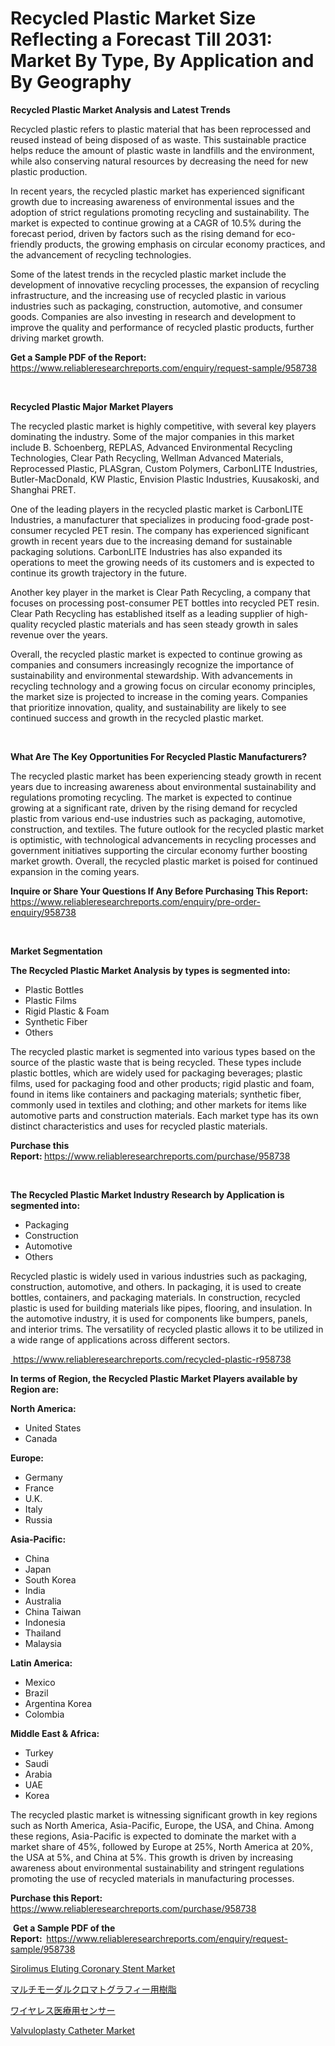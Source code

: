 <p><h1>Recycled Plastic Market Size Reflecting a Forecast Till 2031: Market By Type, By Application and By Geography</h1></p><p><strong>Recycled Plastic Market Analysis and Latest Trends</strong></p>
<p><p>Recycled plastic refers to plastic material that has been reprocessed and reused instead of being disposed of as waste. This sustainable practice helps reduce the amount of plastic waste in landfills and the environment, while also conserving natural resources by decreasing the need for new plastic production.</p><p>In recent years, the recycled plastic market has experienced significant growth due to increasing awareness of environmental issues and the adoption of strict regulations promoting recycling and sustainability. The market is expected to continue growing at a CAGR of 10.5% during the forecast period, driven by factors such as the rising demand for eco-friendly products, the growing emphasis on circular economy practices, and the advancement of recycling technologies.</p><p>Some of the latest trends in the recycled plastic market include the development of innovative recycling processes, the expansion of recycling infrastructure, and the increasing use of recycled plastic in various industries such as packaging, construction, automotive, and consumer goods. Companies are also investing in research and development to improve the quality and performance of recycled plastic products, further driving market growth.</p></p>
<p><strong>Get a Sample PDF of the Report:&nbsp;</strong> <a href="https://www.reliableresearchreports.com/enquiry/request-sample/958738">https://www.reliableresearchreports.com/enquiry/request-sample/958738</a></p>
<p>&nbsp;</p>
<p><strong>Recycled Plastic Major Market Players</strong></p>
<p><p>The recycled plastic market is highly competitive, with several key players dominating the industry. Some of the major companies in this market include B. Schoenberg, REPLAS, Advanced Environmental Recycling Technologies, Clear Path Recycling, Wellman Advanced Materials, Reprocessed Plastic, PLASgran, Custom Polymers, CarbonLITE Industries, Butler-MacDonald, KW Plastic, Envision Plastic Industries, Kuusakoski, and Shanghai PRET.</p><p>One of the leading players in the recycled plastic market is CarbonLITE Industries, a manufacturer that specializes in producing food-grade post-consumer recycled PET resin. The company has experienced significant growth in recent years due to the increasing demand for sustainable packaging solutions. CarbonLITE Industries has also expanded its operations to meet the growing needs of its customers and is expected to continue its growth trajectory in the future.</p><p>Another key player in the market is Clear Path Recycling, a company that focuses on processing post-consumer PET bottles into recycled PET resin. Clear Path Recycling has established itself as a leading supplier of high-quality recycled plastic materials and has seen steady growth in sales revenue over the years.</p><p>Overall, the recycled plastic market is expected to continue growing as companies and consumers increasingly recognize the importance of sustainability and environmental stewardship. With advancements in recycling technology and a growing focus on circular economy principles, the market size is projected to increase in the coming years. Companies that prioritize innovation, quality, and sustainability are likely to see continued success and growth in the recycled plastic market.</p></p>
<p>&nbsp;</p>
<p><strong>What Are The Key Opportunities For Recycled Plastic Manufacturers?</strong></p>
<p><p>The recycled plastic market has been experiencing steady growth in recent years due to increasing awareness about environmental sustainability and regulations promoting recycling. The market is expected to continue growing at a significant rate, driven by the rising demand for recycled plastic from various end-use industries such as packaging, automotive, construction, and textiles. The future outlook for the recycled plastic market is optimistic, with technological advancements in recycling processes and government initiatives supporting the circular economy further boosting market growth. Overall, the recycled plastic market is poised for continued expansion in the coming years.</p></p>
<p><strong>Inquire or Share Your Questions If Any Before Purchasing This Report:</strong> <a href="https://www.reliableresearchreports.com/enquiry/pre-order-enquiry/958738">https://www.reliableresearchreports.com/enquiry/pre-order-enquiry/958738</a></p>
<p>&nbsp;</p>
<p><strong>Market Segmentation</strong></p>
<p><strong>The Recycled Plastic Market Analysis by types is segmented into:</strong></p>
<p><ul><li>Plastic Bottles</li><li>Plastic Films</li><li>Rigid Plastic & Foam</li><li>Synthetic Fiber</li><li>Others</li></ul></p>
<p><p>The recycled plastic market is segmented into various types based on the source of the plastic waste that is being recycled. These types include plastic bottles, which are widely used for packaging beverages; plastic films, used for packaging food and other products; rigid plastic and foam, found in items like containers and packaging materials; synthetic fiber, commonly used in textiles and clothing; and other markets for items like automotive parts and construction materials. Each market type has its own distinct characteristics and uses for recycled plastic materials.</p></p>
<p><strong>Purchase this Report:&nbsp;</strong><a href="https://www.reliableresearchreports.com/purchase/958738">https://www.reliableresearchreports.com/purchase/958738</a></p>
<p>&nbsp;</p>
<p><strong>The Recycled Plastic Market Industry Research by Application is segmented into:</strong></p>
<p><ul><li>Packaging</li><li>Construction</li><li>Automotive</li><li>Others</li></ul></p>
<p><p>Recycled plastic is widely used in various industries such as packaging, construction, automotive, and others. In packaging, it is used to create bottles, containers, and packaging materials. In construction, recycled plastic is used for building materials like pipes, flooring, and insulation. In the automotive industry, it is used for components like bumpers, panels, and interior trims. The versatility of recycled plastic allows it to be utilized in a wide range of applications across different sectors.</p></p>
<p><a href="https://www.reliableresearchreports.com/recycled-plastic-r958738">&nbsp;https://www.reliableresearchreports.com/recycled-plastic-r958738</a></p>
<p><strong>In terms of Region, the Recycled Plastic Market Players available by Region are:</strong></p>
<p>
    <p> <strong> North America: </strong>
        <ul>
            <li>United States</li>
            <li>Canada</li>
        </ul>
        </p> 
    <p> <strong> Europe: </strong>
        <ul>
            <li>Germany</li>
            <li>France</li>
            <li>U.K.</li>
            <li>Italy</li>
            <li>Russia</li>
        </ul>
        </p> 
    <p> <strong> Asia-Pacific: </strong>
        <ul>
            <li>China</li>
            <li>Japan</li>
            <li>South Korea</li>
            <li>India</li>
            <li>Australia</li>
            <li>China Taiwan</li>
            <li>Indonesia</li>
            <li>Thailand</li>
            <li>Malaysia</li>
        </ul>
        </p> 
    <p> <strong> Latin America: </strong>
        <ul>
            <li>Mexico</li>
            <li>Brazil</li>
            <li>Argentina Korea</li>
            <li>Colombia</li>
        </ul>
        </p> 
    <p> <strong> Middle East & Africa: </strong>
        <ul>
            <li>Turkey</li>
            <li>Saudi</li>
            <li>Arabia</li>
            <li>UAE</li>
            <li>Korea</li>
        </ul>
    </p>
    </p>
<p><p>The recycled plastic market is witnessing significant growth in key regions such as North America, Asia-Pacific, Europe, the USA, and China. Among these regions, Asia-Pacific is expected to dominate the market with a market share of 45%, followed by Europe at 25%, North America at 20%, the USA at 5%, and China at 5%. This growth is driven by increasing awareness about environmental sustainability and stringent regulations promoting the use of recycled materials in manufacturing processes.</p></p>
<p><strong>Purchase this Report: </strong><a href="https://www.reliableresearchreports.com/purchase/958738">https://www.reliableresearchreports.com/purchase/958738</a></p>
<p>&nbsp;<strong>Get a Sample PDF of the Report:&nbsp;&nbsp;</strong><a href="https://www.reliableresearchreports.com/enquiry/request-sample/958738">https://www.reliableresearchreports.com/enquiry/request-sample/958738</a></p>
<p><strong></strong></p>
<p><p><a href="https://github.com/LibbySpencer2018/Market-Research-Report-List-1/blob/main/sirolimus-eluting-coronary-stent-market.md">Sirolimus Eluting Coronary Stent Market</a></p><p><a href="https://github.com/DeonBoer2023/Market-Research-Report-List-2/blob/main/7305044173552.md">マルチモーダルクロマトグラフィー用樹脂</a></p><p><a href="https://github.com/dawson566/Market-Research-Report-List-2/blob/main/8522046173551.md">ワイヤレス医療用センサー</a></p><p><a href="https://github.com/amapolalg/Market-Research-Report-List-1/blob/main/valvuloplasty-catheter-market.md">Valvuloplasty Catheter Market</a></p></p>